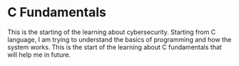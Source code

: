 # C Fundamentals

This is the starting of the learning about cybersecurity. Starting from C language, I am trying to understand the basics of programming and how the system works. This is the start of the learning about C fundamentals that will help me in future.
